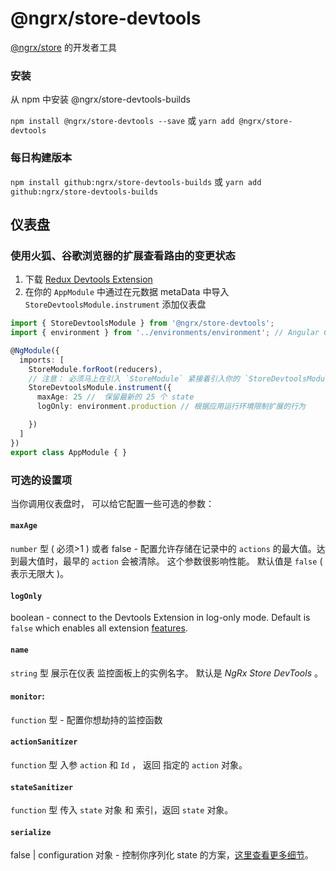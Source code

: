# @ngrx/store-devtools

[@ngrx/store](../store/README.md) 的开发者工具

### 安装
从 npm 中安装  @ngrx/store-devtools-builds

`npm install @ngrx/store-devtools --save`  或 `yarn add @ngrx/store-devtools`


### 每日构建版本
`npm install github:ngrx/store-devtools-builds` 或 `yarn add github:ngrx/store-devtools-builds`

## 仪表盘


### 使用火狐、谷歌浏览器的扩展查看路由的变更状态
1. 下载 [Redux Devtools Extension](http://zalmoxisus.github.io/redux-devtools-extension/)
2. 在你的 `AppModule` 中通过在元数据 metaData 中导入 `StoreDevtoolsModule.instrument` 添加仪表盘


```ts
import { StoreDevtoolsModule } from '@ngrx/store-devtools';
import { environment } from '../environments/environment'; // Angular CLI environemnt

@NgModule({
  imports: [
    StoreModule.forRoot(reducers),
    // 注意： 必须马上在引入 `StoreModule` 紧接着引入你的 `StoreDevtoolsModule`
    StoreDevtoolsModule.instrument({
      maxAge: 25 //  保留最新的 25 个 state
      logOnly: environment.production // 根据应用运行环境限制扩展的行为

    })
  ]
})
export class AppModule { }
```


### 可选的设置项
当你调用仪表盘时， 可以给它配置一些可选的参数：

#### `maxAge`
`number` 型 ( 必须>1 ) 或者 false - 配置允许存储在记录中的 `actions` 的最大值。达到最大值时，最早的 `action` 会被清除。 这个参数很影响性能。 默认值是 `false` ( 表示无限大 )。

#### `logOnly`
boolean - connect to the Devtools Extension in log-only mode. Default is `false` which enables all extension [features](https://github.com/zalmoxisus/redux-devtools-extension/blob/master/docs/API/Arguments.md#features).

#### `name`
`string` 型 展示在仪表 监控面板上的实例名字。 默认是 _NgRx Store DevTools_ 。

#### `monitor`:
`function` 型 - 配置你想劫持的监控函数

#### `actionSanitizer`
`function` 型  入参 `action` 和 `Id` ， 返回 指定的 `action` 对象。 

#### `stateSanitizer`
`function` 型  传入 `state` 对象 和 索引，返回 `state` 对象。

#### `serialize` 
false | configuration 对象 - 控制你序列化 state 的方案，[这里查看更多细节](https://github.com/zalmoxisus/redux-devtools-extension/blob/master/docs/API/Arguments.md#serialize)。

